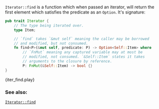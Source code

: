 `Iterator::find` is a function which when passed an iterator, will return
the first element which satisfies the predicate as an `Option`. It's
signature:

```rust
pub trait Iterator {
    // The type being iterated over.
    type Item;

    // `find` takes `&mut self` meaning the caller may be borrowed
    // and modified, but not consumed.
    fn find<P>(&mut self, predicate: P) -> Option<Self::Item> where
        // `FnMut` meaning any captured variable may at most be
        // modified, not consumed. `&Self::Item` states it takes
        // arguments to the closure by reference.
        P: FnMut(&Self::Item) -> bool {}
}
```

{iter_find.play}

### See also:

[`Iterator::find`][find]

[find]: http://doc.rust-lang.org/std/iter/trait.Iterator.html#method.find
